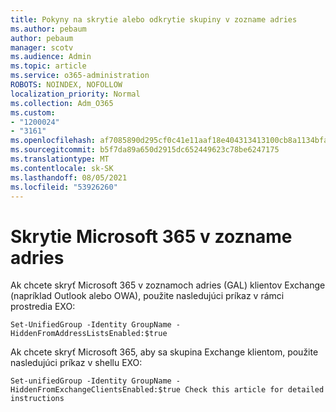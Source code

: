 ```yaml
---
title: Pokyny na skrytie alebo odkrytie skupiny v zozname adries
ms.author: pebaum
author: pebaum
manager: scotv
ms.audience: Admin
ms.topic: article
ms.service: o365-administration
ROBOTS: NOINDEX, NOFOLLOW
localization_priority: Normal
ms.collection: Adm_O365
ms.custom:
- "1200024"
- "3161"
ms.openlocfilehash: af7085890d295cf0c41e11aaf18e404313413100cb8a1134bfac051d5fa26996
ms.sourcegitcommit: b5f7da89a650d2915dc652449623c78be6247175
ms.translationtype: MT
ms.contentlocale: sk-SK
ms.lasthandoff: 08/05/2021
ms.locfileid: "53926260"
---
```

# <a name="hide-microsoft-365-group-from-address-list-gal"></a>Skrytie Microsoft 365 v zozname adries

Ak chcete skryť Microsoft 365 v zoznamoch adries (GAL) klientov Exchange (napríklad Outlook alebo OWA), použite nasledujúci príkaz v rámci prostredia EXO:

`Set-UnifiedGroup -Identity GroupName -HiddenFromAddressListsEnabled:$true`

Ak chcete skryť Microsoft 365, aby sa skupina Exchange klientom, použite nasledujúci príkaz v shellu EXO:

`Set-unifiedGroup -Identity GroupName -HiddenFromExchangeClientsEnabled:$true
Check this article for detailed instructions`

